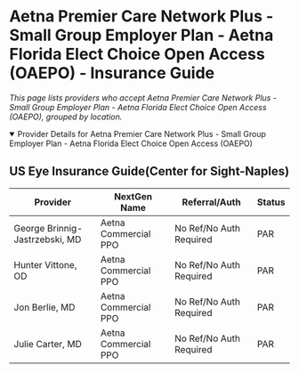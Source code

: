 # Aetna Premier Care Network Plus - Small Group Employer Plan - Aetna Florida Elect Choice Open Access (OAEPO) - Insurance Guide

*This page lists providers who accept Aetna Premier Care Network Plus - Small Group Employer Plan - Aetna Florida Elect Choice Open Access (OAEPO), grouped by location.*

<details open><summary>Provider Details for Aetna Premier Care Network Plus - Small Group Employer Plan - Aetna Florida Elect Choice Open Access (OAEPO)</summary>

## US Eye Insurance Guide(Center for Sight-Naples)

| Provider | NextGen Name | Referral/Auth | Status |
|----------|-------------|--------------|--------|
| George Brinnig-Jastrzebski, MD | Aetna Commercial PPO | No Ref/No Auth Required | PAR |
| Hunter Vittone, OD | Aetna Commercial PPO | No Ref/No Auth Required | PAR |
| Jon Berlie, MD | Aetna Commercial PPO | No Ref/No Auth Required | PAR |
| Julie Carter, MD | Aetna Commercial PPO | No Ref/No Auth Required | PAR |

</details>


